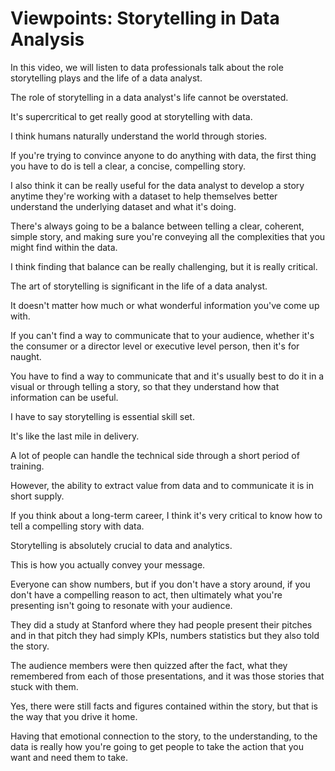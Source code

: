 # Viewpoints: Storytelling in Data Analysis

In this video, we will listen to data professionals talk about the role storytelling plays and the life of a data analyst. 

The role of storytelling in a data analyst's life cannot be overstated. 

It's supercritical to get really good at storytelling with data. 

I think humans naturally understand the world through stories. 

If you're trying to convince anyone to do anything with data, the first thing you have to do is tell a clear, a concise, compelling story.

I also think it can be really useful for the data analyst to develop a story anytime they're working with a dataset to help themselves better understand the underlying dataset and what it's doing. 

There's always going to be a balance between telling a clear, coherent, simple story, and making sure you're conveying all the complexities that you might find within the data. 

I think finding that balance can be really challenging, but it is really critical. 

The art of storytelling is significant in the life of a data analyst. 

It doesn't matter how much or what wonderful information you've come up with. 

If you can't find a way to communicate that to your audience, whether it's the consumer or a director level or executive level person, then it's for naught. 

You have to find a way to communicate that and it's usually best to do it in a visual or through telling a story, so that they understand how that information can be useful. 

I have to say storytelling is essential skill set. 

It's like the last mile in delivery. 

A lot of people can handle the technical side through a short period of training. 

However, the ability to extract value from data and to communicate it is in short supply. 

If you think about a long-term career, I think it's very critical to know how to tell a compelling story with data. 

Storytelling is absolutely crucial to data and analytics. 

This is how you actually convey your message. 

Everyone can show numbers, but if you don't have a story around, if you don't have a compelling reason to act, then ultimately what you're presenting isn't going to resonate with your audience.

They did a study at Stanford where they had people present their pitches and in that pitch they had simply KPIs, numbers statistics but they also told the story. 

The audience members were then quizzed after the fact, what they remembered from each of those presentations, and it was those stories that stuck with them. 

Yes, there were still facts and figures contained within the story, but that is the way that you drive it home. 

Having that emotional connection to the story, to the understanding, to the data is really how you're going to get people to take the action that you want and need them to take.